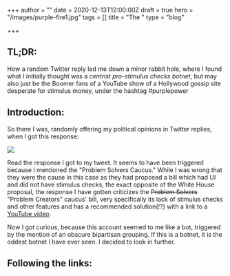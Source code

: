 +++
author = ""
date = 2020-12-13T12:00:00Z
draft = true
hero = "/images/purple-fire1.jpg"
tags = []
title = "The "
type = "blog"

+++
## TL;DR:

How a random Twitter reply led me down a minor rabbit hole, where I found what I initially thought was a _centrist pro-stimulus checks botnet_, but may also just be the Boomer fans of a YouTube show of a Hollywood gossip site desperate for stimulus money, under the hashtag #purplepower

## Introduction:

So there I was, randomly offering my political opinions in Twitter replies, when I got this response:

![](/images/screenshot-2020-12-12-205927.png)

Read the response I got to my tweet. It seems to have been triggered because I mentioned the "Problem Solvers Caucus." While I was wrong that they were the cause in this case as they had proposed a bill which had UI and did not have stimulus checks, the exact opposite of the White House proposal, the response I have gotten criticizes the ~~Problem Solvers~~ "Problem Creators" caucus' bill, very specifically its lack of stimulus checks and other features and has a recommended solution(!?) with a link to a [YouTube video](https://www.youtube.com/watch?v=qyS5JIpqKpk).

Now I got curious, because this account seemed to me like a bot, triggered by the mention of an obscure bipartisan grouping. If this is a botnet, it is the oddest botnet I have ever seen. I decided to look in further.

## Following the links:


